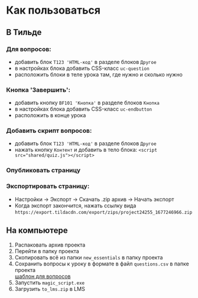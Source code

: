 # Как пользоваться

## В Тильде
### Для вопросов:
  - добавить блок ```T123 'HTML-код'``` в разделе блоков ```Другое```
  - в настройках блока добавить CSS-класс ```uc-question```
  - расположить блоки в теле урока там, где нужно и сколько нужно



### Кнопка 'Завершить':
  - добавить кнопку ```BF101 'Кнопка'``` в разделе блоков ```Кнопка```
  - в настройках блока добавить CSS-класс ```uc-endbutton```
  - расположить в конце урока


### Добавить скрипт вопросов:
  - добавить блок ```T123 'HTML-код'``` в разделе блоков ```Другое```
  - нажать кнопку ```Контент``` и добавить в тело блока: ```<script src="shared/quiz.js"></script>```


### Опубликовать страницу


### Экспортировать страницу:
  - Настройки -> Экспорт -> Скачать .zip архив -> Начать экспорт
  - Когда экспорт закончится, нажать ссылку вида ```https://export.tildacdn.com/export/zips/project24255_1677246966.zip```


## На компьютере
1. Распаковать архив проекта
2. Перейти в папку проекта
3. Скопировать всё из папки ```new_essentials``` в папку проекта
4. Сохранить вопросы к уроку в формате в файл ```questions.csv``` в папке проекта<br>
   [шаблон для вопросов](https://docs.google.com/spreadsheets/d/1reN13vyM4lkSS_lQQ2ThTQWcHTHV-MSZfRjmwWLB5lg/edit?usp=sharing)<br>
5. Запустить ```magic_script.exe```
6. Загрузить ```to_lms.zip``` в LMS
